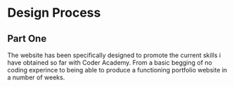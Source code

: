 # Design Process

## Part One


The website has been specifically designed to promote the current skills i have obtained so far with Coder Academy.
From a basic begging of no coding experince to being able to produce a functioning portfolio website in a number of weeks.



